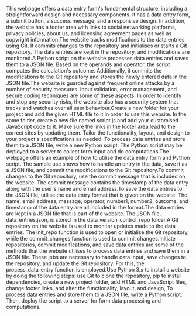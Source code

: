 This webpage offers a data entry form's fundamental structure, including a straightforward design and necessary components. It has a data entry form, a submit button, a success message, and a responsive design. In addition, the website has a footer area with links to social networking platforms, privacy policies, about us, and licensing agreement pages as well as copyright information.The website tracks modifications to the data entries using Git. It commits changes to the repository and initialises or starts a Git repository. The data entries are kept in the repository, and modifications are monitored.A Python script on the website processes data entries and saves them to a JSON file. Based on the operands and operator, the script computes the calculation's outcome. Additionally, it commits the modifications to the Git repository and stores the newly entered data in the JSON file.The website is guarded against frequent online attacks by a number of security measures. Input validation, error management, and secure coding techniques are some of these aspects. In order to identify and stop any security risks, the website also has a security system that tracks and watches over all user behaviour.Create a new folder for your project and add the given HTML file to it in order to use this website. In the same folder, create a new file named script.js and add your customised JavaScript code to it. Make sure the links in the footer area lead to the correct sites by updating them. Tailor the functionality, layout, and design to your project's specifications as needed. To process data entries and store them to a JSON file, write a new Python script. The Python script may be deployed to a server to collect form input and do computations.The webpage offers an example of how to utilise the data entry form and Python script. The sample use shows how to handle an entry in the data, save it as a JSON file, and commit the modifications to the Git repository.To commit changes to the Git repository, use the commit message that is included on the website. The commit message contains the timestamp of the data entry along with the user's name and email address.To save the data entries to the JSON file, utilise the data entry format that is given on the website. The name, email address, message, operator, number1, number2, outcome, and timestamp of the data entry are all included in the format.The data entries are kept in a JSON file that is part of the website. The JSON file, data_entries.json, is stored in the data_version_control_repo folder.A Git repository on the website is used to monitor updates made to the data entries. The init_repo function is used to open or initialise the Git repository, while the commit_changes function is used to commit changes.Initiate repositories, commit modifications, and save data entries are some of the methods that the website utilises to process data entries and save them in a JSON file. These jobs are necessary to handle data input, save changes to the repository, and update the Git repository. For this, the process_data_entry function is employed.Use Python 3.x to install a website by doing the following steps: use Git to clone the repository, pip to install dependencies, create a new project folder, add HTML and JavaScript files, change footer links, and alter the functionality, layout, and design, To process data entries and store them to a JSON file, write a Python script. Then, deploy the script to a server for form data processing and computations.
